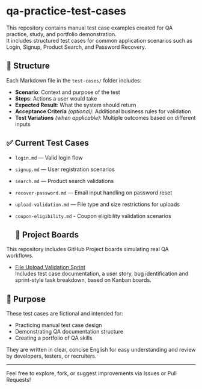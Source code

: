 # qa-practice-test-cases

This repository contains manual test case examples created for QA practice, study, and portfolio demonstration.  
It includes structured test cases for common application scenarios such as Login, Signup, Product Search, and Password Recovery.

## 📁 Structure

Each Markdown file in the `test-cases/` folder includes:

- **Scenario**: Context and purpose of the test  
- **Steps**: Actions a user would take  
- **Expected Result**: What the system should return  
- **Acceptance Criteria** *(optional)*: Additional business rules for validation  
- **Test Variations** *(when applicable)*: Multiple outcomes based on different inputs

## ✅ Current Test Cases

- `login.md` — Valid login flow  
- `signup.md` — User registration scenarios  
- `search.md` — Product search validations  
- `recover-password.md` — Email input handling on password reset  
- `upload-validation.md` — File type and size restrictions for uploads
- `coupon-eligibility.md` - Coupon eligibility validation scenarios

  ## 🔄 Project Boards

This repository includes GitHub Project boards simulating real QA workflows.

- [File Upload Validation Sprint](https://github.com/users/brumor-2/projects/2)  
Includes test case documentation, a user story, bug identification and sprint-style task breakdown, based on Kanban boards.


## 🎯 Purpose

These test cases are fictional and intended for:

- Practicing manual test case design  
- Demonstrating QA documentation structure  
- Creating a portfolio of QA skills

They are written in clear, concise English for easy understanding and review by developers, testers, or recruiters.

---

Feel free to explore, fork, or suggest improvements via Issues or Pull Requests!

